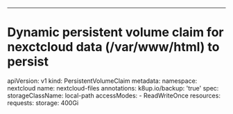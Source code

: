 ---
# Dynamic persistent volume claim for nexctcloud data (/var/www/html) to persist
apiVersion: v1
kind: PersistentVolumeClaim
metadata:
  namespace: nextcloud
  name: nextcloud-files
  annotations:
    k8up.io/backup: 'true'
spec:
  storageClassName: local-path
  accessModes:
    - ReadWriteOnce
  resources:
    requests:
      storage: 400Gi
